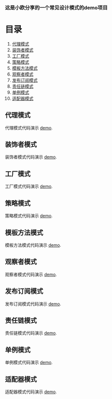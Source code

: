 ### 这是小欧分享的一个常见设计模式的demo项目


# 目录
   1. [代理模式](#a1)
   2. [装饰者模式](#a2)
   3. [工厂模式](#a3)
   4. [策略模式](#a4)
   5. [模板方法模式](#a5)
   6. [观察者模式](#a6)
   7. [发布订阅模式](#a7)
   8. [责任链模式](#a8)
   9. [单例模式](#a9)
   10. [适配器模式](#a10)




##  <a name="a1"></a> 代理模式

代理模式代码演示 [demo](oxy-design-mode-demo/src/main/java/com/oxygen/proxy/ProxyTest.java).
##  <a name="a2"></a> 装饰者模式

装饰者模式代码演示 [demo](oxy-design-mode-demo/src/main/java/com/oxygen/decorate/DecorateTest.java).
##  <a name="a3"></a> 工厂模式

工厂模式代码演示 [demo](oxy-design-mode-demo/src/main/java/com/oxygen/factory/FactoryTest.java).
##  <a name="a4"></a> 策略模式

策略模式代码演示 [demo](oxy-design-mode-demo/src/main/java/com/oxygen/strategy/StrategyTest.java).
##  <a name="a5"></a> 模板方法模式

模板方法模式代码演示 [demo](oxy-design-mode-demo/src/main/java/com/oxygen/template/TemplateTest.java).
##  <a name="a6"></a> 观察者模式

观察者模式代码演示 [demo](oxy-design-mode-demo/src/main/java/com/oxygen/observer/ObserverTest.java).
##  <a name="a7"></a> 发布订阅模式

发布订阅模式代码演示 [demo](oxy-design-mode-demo/src/main/java/com/oxygen/issue/IssueTest.java).
##  <a name="a8"></a> 责任链模式

责任链模式代码演示 [demo](oxy-design-mode-demo/src/main/java/com/oxygen/chain/ChainOfResponsibilityPatternExample.java).

##  <a name="a9"></a> 单例模式

单例模式代码演示 [demo](oxy-design-mode-demo/src/main/java/com/oxygen/singleton/DesignModeTest.java).

##  <a name="a10"></a> 适配器模式

适配器模式代码演示 [demo](oxy-design-mode-demo/src/main/java/com/oxygen/adapter/AdapterTest.java).